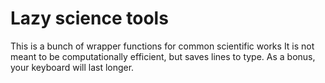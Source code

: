 # Lazy science tools

This is a bunch of wrapper functions for common scientific works
It is not meant to be computationally efficient, but saves lines to type.
As a bonus, your keyboard will last longer.
